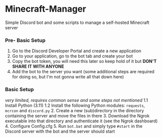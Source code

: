 # Minecraft-Manager
Simple Discord bot and some scripts to manage a self-hosted Minecraft server

### Pre- Basic Setup
 1. Go to the Discord Developer Portal and create a new application
 2. Go to your application, go to the bot tab and create your bot
 3. Copy the bot token, you will need this later so keep hold of it but **DON'T SHARE IT WITH ANYONE**
 4. Add the bot to the server you want (some additional steps are required for doing so, but I'm not gonna write all that down here)

### Basic Setup
*very limited, requires common sense and some steps not mentioned*
 1.1 Install Python (3.11)
 1.2 Install the following Python modules: `requests`, `mcrcon` and `discord.py`
 2. Create a new (sub)directory in the directory containing the server and move the files in there
 3. Download the Ngrok executable into that directory and authenticate it (see the Ngrok dashboard)
 4. Configure Config.cfg
 5. Run ``bot.bat`` and simply type ``#start`` in the Discord server with the bot and the server should start
